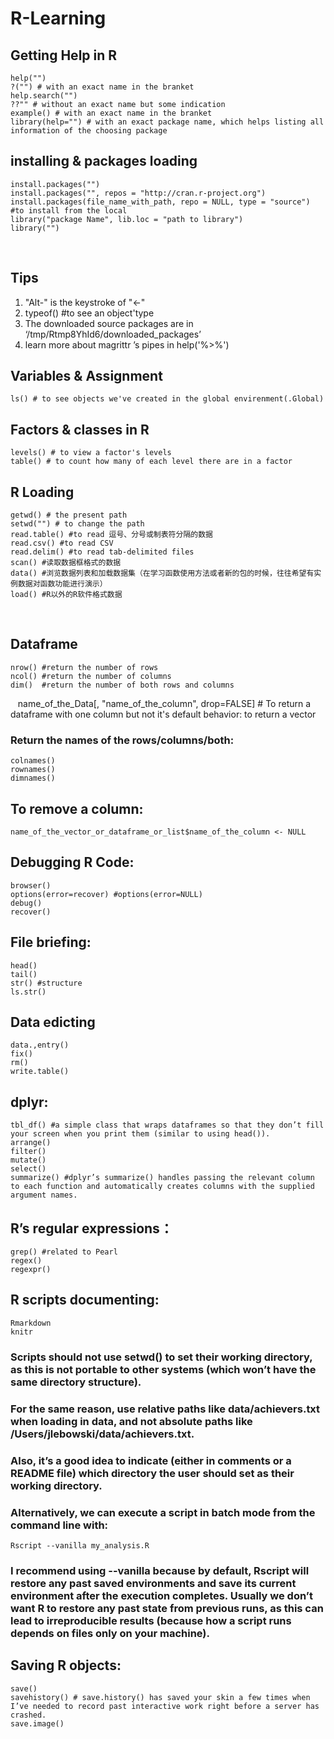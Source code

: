 # R-Learning

## Getting Help in R

    help("")
    ?("") # with an exact name in the branket
    help.search("") 
    ??"" # without an exact name but some indication
    example() # with an exact name in the branket
    library(help="") # with an exact package name, which helps listing all information of the choosing package
    
## installing & packages loading

    install.packages("")
    install.packages("", repos = "http://cran.r-project.org")
    install.packages(file_name_with_path, repo = NULL, type = "source") #to install from the local
    library("package Name", lib.loc = "path to library")
    library("")
   
    
## Tips

1. "Alt-" is the keystroke of "<-"
2. typeof() #to see an object'type
3. The downloaded source packages are in
	‘/tmp/Rtmp8YhId6/downloaded_packages’
4. learn more about magrittr ’s pipes in help('%>%')	

## Variables & Assignment

    ls() # to see objects we've created in the global envirenment(.Global)
    
## Factors & classes in R

    levels() # to view a factor's levels
    table() # to count how many of each level there are in a factor
    
## R Loading

    getwd() # the present path
    setwd("") # to change the path
    read.table() #to read 逗号、分号或制表符分隔的数据
    read.csv() #to read CSV
    read.delim() #to read tab-delimited files
    scan() #读取数据框格式的数据
    data() #浏览数据列表和加载数据集（在学习函数使用方法或者新的包的时候，往往希望有实例数据对函数功能进行演示）
    load() #R以外的R软件格式数据
   
## Dataframe

    nrow() #return the number of rows
    ncol() #return the number of columns
    dim()  #return the number of both rows and columns
    name_of_the_Data[, "name_of_the_column", drop=FALSE] # To return a dataframe with one column but not it's default behavior: to return a vector
 
### Return the names of the rows/columns/both:

    colnames()
    rownames()
    dimnames()
    
## To remove a column:

    name_of_the_vector_or_dataframe_or_list$name_of_the_column <- NULL

## Debugging R Code:

    browser()
    options(error=recover) #options(error=NULL)
    debug()
    recover()
    
## File briefing:

    head()
    tail()
    str() #structure
    ls.str()
    
## Data edicting

    data.,entry()
    fix()
    rm()
    write.table()
	
## dplyr:

    tbl_df() #a simple class that wraps dataframes so that they don’t fill your screen when you print them (similar to using head()).
    arrange()
    filter()
    mutate()
    select()
    summarize() #dplyr’s summarize() handles passing the relevant column to each function and automatically creates columns with the supplied argument names.
    
## R’s regular expressions： 

    grep() #related to Pearl
    regex()
    regexpr()

## R scripts documenting:

    Rmarkdown
    knitr
### Scripts should not use setwd() to set their working directory, as this is not portable to other systems (which won’t have the same directory structure). 
### For the same reason, use relative paths like data/achievers.txt when loading in data, and not absolute paths like /Users/jlebowski/data/achievers.txt. 
### Also, it’s a good idea to indicate (either in comments or a README file) which directory the user should set as their working directory.
### Alternatively, we can execute a script in batch mode from the command line with:

    Rscript --vanilla my_analysis.R
    
### I recommend using --vanilla because by default, Rscript will restore any past saved environments and save its current environment after the execution completes. Usually we don’t want R to restore any past state from previous runs, as this can lead to irreproducible results (because how a script runs depends on files only on your machine).

## Saving R objects:

    save()
    savehistory() # save.history() has saved your skin a few times when I’ve needed to record past interactive work right before a server has crashed.
    save.image()
    
    
　　    　　　
   
    
